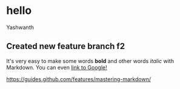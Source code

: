 # hello
Yashwanth

## Created new feature branch f2

It's very easy to make some words **bold** and other words *italic* with Markdown. You can even [link to Google!](http://google.com)

https://guides.github.com/features/mastering-markdown/
